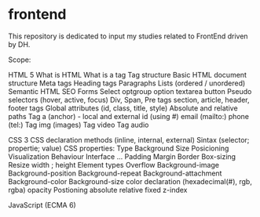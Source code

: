 # frontend
This repository is dedicated to input my studies related to FrontEnd driven by DH.

Scope:

HTML 5
  What is HTML
  What is a tag
  Tag structure
  Basic HTML document structure
  Meta tags
  Heading tags
  Paragraphs
  Lists (ordered / unordered)
  Semantic HTML
    SEO
  Forms
    Select
      optgroup
        option
      textarea
      button
  Pseudo selectors (hover, active, focus)
  Div, Span, Pre tags
  section, article, header, footer tags
  Global attributes (id, class, title, style)
  Absolute and relative paths
  Tag a (anchor) - local and external
    id (using #)
    email (mailto:)
    phone (tel:)
  Tag img (images)
  Tag video
  Tag audio
  
      
CSS 3
  CSS declaration methods (inline, internal, external)
  Sintax (selector; propertie; value)
  CSS properties:
    Type
    Background
    Size
    Posicioning
    Visualization
    Behaviour
    Interface
    ...
  Padding
  Margin
  Border
  Box-sizing
  Resize
    width ; height
  Element types
  Overflow
  Background-image
  Background-position
  Background-repeat
  Background-attachment
  Background-color
  Background-size
  color declaration (hexadecimal(#), rgb, rgba)
  opacity
  Postioning
    absolute
    relative
    fixed
    z-index
    
  
  
  
  
  

JavaScript (ECMA 6)
